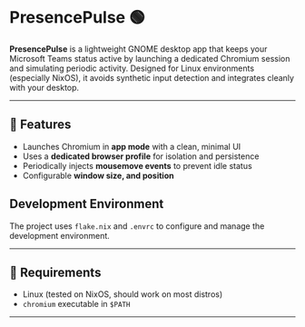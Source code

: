 # PresencePulse 🟢

**PresencePulse** is a lightweight GNOME desktop app that keeps your Microsoft Teams status active by launching a dedicated Chromium session and simulating periodic activity. Designed for Linux environments (especially NixOS), it avoids synthetic input detection and integrates cleanly with your desktop.

---

## 🚀 Features

- Launches Chromium in **app mode** with a clean, minimal UI
- Uses a **dedicated browser profile** for isolation and persistence
- Periodically injects **mousemove events** to prevent idle status
- Configurable **window size, and position**

## Development Environment

The project uses `flake.nix` and `.envrc` to configure and manage the development environment.

---


## 🧰 Requirements

- Linux (tested on NixOS, should work on most distros)
- `chromium` executable in `$PATH`

---
